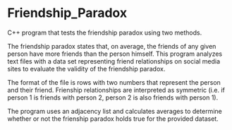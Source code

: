 # Friendship_Paradox
C++ program that tests the friendship paradox using two methods.

The friendship paradox states that, on average, the friends of any given person have more friends than the person himself. This program analyzes text files with a data set representing friend relationships on social media sites to evaluate the validity of the friendship paradox.

The format of the file is rows with two numbers that represent the person and their friend. Frienship relationships are interpreted as symmetric (i.e. if person 1 is friends with person 2, person 2 is also friends with person 1).

The program uses an adjacency list and calculates averages to determine whether or not the frienship paradox holds true for the provided dataset.
